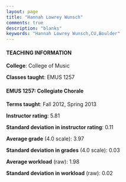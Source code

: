 ```yaml
---
layout: page
title: "Hannah Lowrey Wunsch" 
comments: true
description: "blanks"
keywords: "Hannah Lowrey Wunsch,CU,Boulder"
---
```

<head>
<script src="https://ajax.googleapis.com/ajax/libs/jquery/2.1.3/jquery.min.js"></script>
<script src="https://dl.dropboxusercontent.com/s/pc42nxpaw1ea4o9/highcharts.js?dl=0"></script>
<!-- <script src="../assets/js/highcharts.js"></script> -->
<style type="text/css">@font-face {
	font-family: "Bebas Neue";
	src: url(https://www.filehosting.org/file/details/544349/BebasNeue Regular.otf) format("opentype");
	}
	h1.Bebas { 
		font-family: "Bebas Neue", Verdana, Tahoma;
	}
</style>
</head>
	   
#### TEACHING INFORMATION

**College**: College of Music

**Classes taught**: EMUS 1257

#### EMUS 1257: Collegiate Chorale

**Terms taught**: Fall 2012, Spring 2013

**Instructor rating**: 5.81

**Standard deviation in instructor rating**: 0.11

**Average grade** (4.0 scale): 3.97

**Standard deviation in grades** (4.0 scale): 0.03

**Average workload** (raw): 1.98

**Standard deviation in workload** (raw): 0.02


